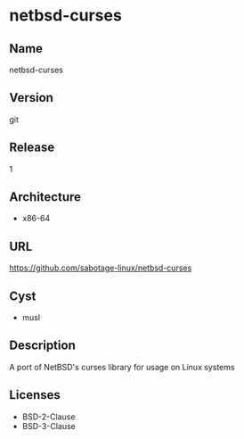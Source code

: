 # netbsd-curses

## Name
netbsd-curses

## Version
git

## Release
1

## Architecture
* x86-64

## URL
https://github.com/sabotage-linux/netbsd-curses

## Cyst
* musl

## Description
A port of NetBSD's curses library for usage on Linux systems

## Licenses
* BSD-2-Clause
* BSD-3-Clause
